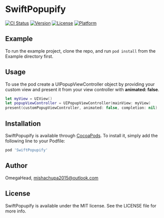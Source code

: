 # SwiftPopupify

[![CI Status](https://img.shields.io/travis/OmegaHead/SwiftPopupify.svg?style=flat)](https://travis-ci.org/OmegaHead/SwiftPopupify)
[![Version](https://img.shields.io/cocoapods/v/SwiftPopupify.svg?style=flat)](https://cocoapods.org/pods/SwiftPopupify)
[![License](https://img.shields.io/cocoapods/l/SwiftPopupify.svg?style=flat)](https://cocoapods.org/pods/SwiftPopupify)
[![Platform](https://img.shields.io/cocoapods/p/SwiftPopupify.svg?style=flat)](https://cocoapods.org/pods/SwiftPopupify)

## Example

To run the example project, clone the repo, and run `pod install` from the Example directory first.

## Usage

To use the pod create a UIPopupViewController object by providing your custom view and present it from your view controller with **animated: false**.
```swift
let myView = UIView()
let popupViewController = UIPopupViewController(mainView: myView)
present(customPopupViewController, animated: false, completion: nil)
```

## Installation

SwiftPopupify is available through [CocoaPods](https://cocoapods.org). To install
it, simply add the following line to your Podfile:

```ruby
pod 'SwiftPopupify'
```

## Author

OmegaHead, mishachupa2015@outlook.com

## License

SwiftPopupify is available under the MIT license. See the LICENSE file for more info.
